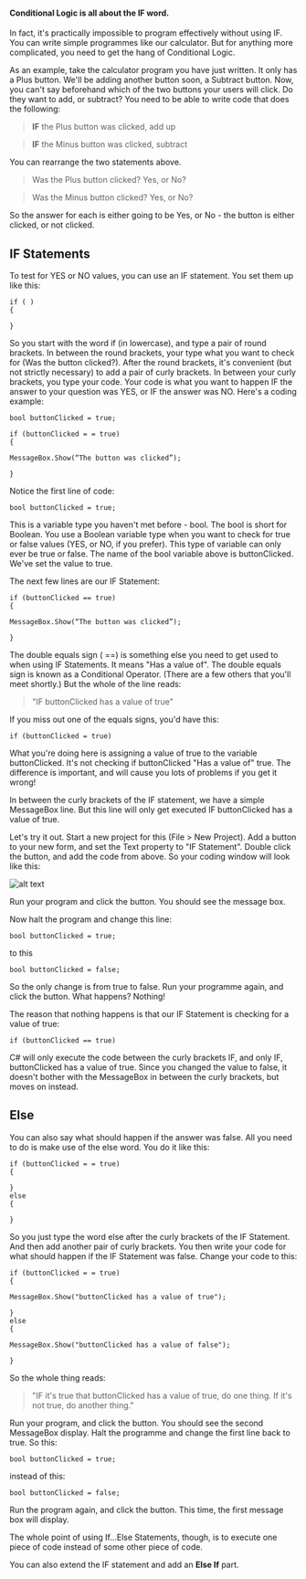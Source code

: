 
#### Conditional Logic is all about the IF word. 
In fact, it's practically impossible to program effectively without using IF. You can write simple programmes like our calculator. But for anything more complicated, you need to get the hang of Conditional Logic.

As an example, take the calculator program you have just written. It only has a Plus button. We'll be adding another button soon, a Subtract button. Now, you can't say beforehand which of the two buttons your users will click. Do they want to add, or subtract? You need to be able to write code that does the following:

> **IF** the Plus button was clicked, add up

> **IF** the Minus button was clicked, subtract

You can rearrange the two statements above.

> Was the Plus button clicked? Yes, or No?

> Was the Minus button clicked? Yes, or No?

So the answer for each is either going to be Yes, or No - the button is either clicked, or not clicked.


## IF Statements


To test for YES or NO values, you can use an IF statement. You set them up like this:
```
if ( )
{

}
```
So you start with the word if (in lowercase), and type a pair of round brackets. In between the round brackets, your type what you want to check for (Was the button clicked?). After the round brackets, it's convenient (but not strictly necessary) to add a pair of curly brackets. In between your curly brackets, you type your code. Your code is what you want to happen IF the answer to your question was YES, or IF the answer was NO. Here's a coding example:

```
bool buttonClicked = true;

if (buttonClicked = = true)
{

MessageBox.Show(“The button was clicked”);

}
```

Notice the first line of code:

```
bool buttonClicked = true;
```

This is a variable type you haven't met before - bool. The bool is short for Boolean. You use a Boolean variable type when you want to check for true or false values (YES, or NO, if you prefer). This type of variable can only ever be true or false. The name of the bool variable above is buttonClicked. We've set the value to true.

The next few lines are our IF Statement:

```
if (buttonClicked == true)
{

MessageBox.Show(“The button was clicked”);

}
```

The double equals sign ( ==) is something else you need to get used to when using IF Statements. It means "Has a value of". The double equals sign is known as a Conditional Operator. (There are a few others that you'll meet shortly.) But the whole of the line reads:

 > "IF buttonClicked has a value of true"

If you miss out one of the equals signs, you'd have this:

```
if (buttonClicked = true)
```

What you're doing here is assigning a value of true to the variable buttonClicked. It's not checking if buttonClicked "Has a value of" true. The difference is important, and will cause you lots of problems if you get it wrong!

In between the curly brackets of the IF statement, we have a simple MessageBox line. But this line will only get executed IF buttonClicked has a value of true.

Let's try it out. Start a new project for this (File > New Project). Add a button to your new form, and set the Text property to "IF Statement". Double click the button, and add the code from above. So your coding window will look like this:


![alt text](http://i.imgur.com/5nXedhe.png)

Run your program and click the button. You should see the message box. 

Now halt the program and change this line:

```
bool buttonClicked = true;
```

to this

```
bool buttonClicked = false;
```

So the only change is from true to false. Run your programme again, and click the button. What happens? Nothing!

The reason that nothing happens is that our IF Statement is checking for a value of true:

```
if (buttonClicked == true)
```

C# will only execute the code between the curly brackets IF, and only IF, buttonClicked has a value of true. Since you changed the value to false, it doesn't bother with the MessageBox in between the curly brackets, but moves on instead.

 

## Else

You can also say what should happen if the answer was false. All you need to do is make use of the else word. You do it like this:

```
if (buttonClicked = = true)
{

}
else
{

}
```

So you just type the word else after the curly brackets of the IF Statement. And then add another pair of curly brackets. You then write your code for what should happen if the IF Statement was false. Change your code to this:

```
if (buttonClicked = = true)
{

MessageBox.Show("buttonClicked has a value of true");

}
else
{

MessageBox.Show("buttonClicked has a value of false");

}
```

So the whole thing reads:

>"IF it's true that buttonClicked has a value of true, do one thing. If it's not true, do another thing."

Run your program, and click the button. You should see the second MessageBox display. Halt the programme and change the first line back to true. So this:

```
bool buttonClicked = true;
```

instead of this:

```
bool buttonClicked = false;
```

Run the program again, and click the button. This time, the first message box will display.

The whole point of using If...Else Statements, though, is to execute one piece of code instead of some other piece of code.

You can also extend the IF statement and add an **Else If** part.